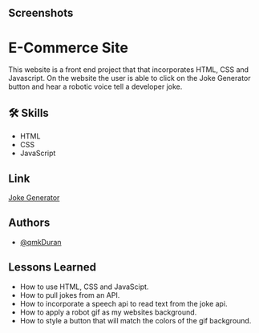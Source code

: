 ## Screenshots




# E-Commerce Site

This website is a front end project that that incorporates HTML, CSS and Javascript. 
On the website the user is able to click on the Joke Generator button and hear a robotic
voice tell a developer joke. 


## 🛠 Skills
- HTML
- CSS
- JavaScript


## Link

[Joke Generator](https://qmkduran.github.io/Joke-Generator/)
## Authors

- [@qmkDuran](https://github.com/qmkDuran)


## Lessons Learned

- How to use HTML, CSS and JavaScipt.
- How to pull jokes from an API.
- How to incorporate a speech api to read text from the joke api.
- How to apply a robot gif as my websites background. 
- How to style a button that will match the colors of the gif background. 
